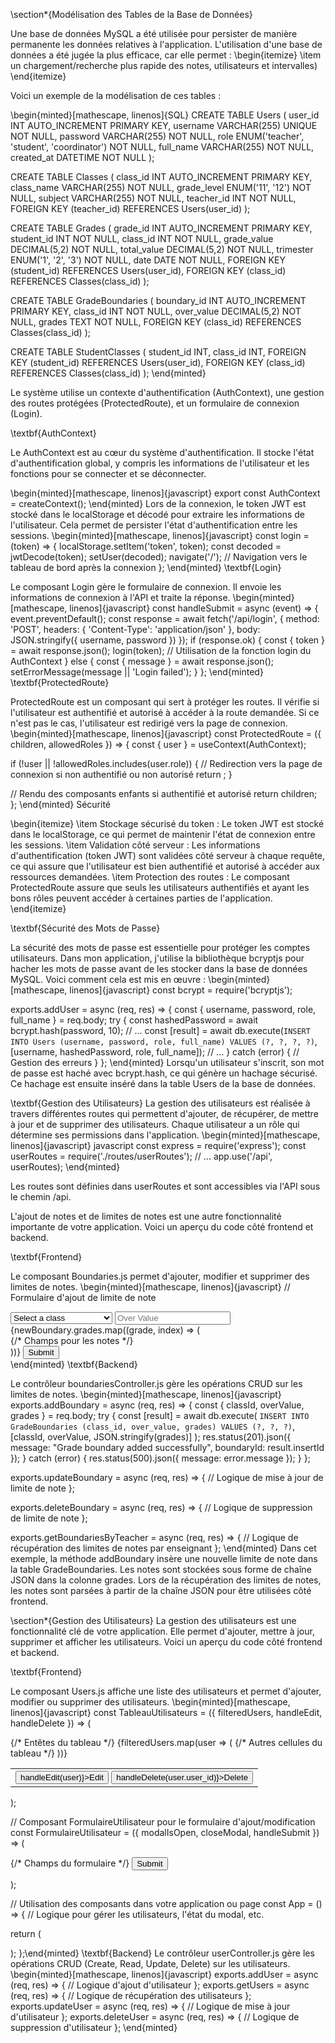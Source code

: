 \section*{Modélisation des Tables de la Base de Données}

Une base de données MySQL a été utilisée pour persister de manière permanente les données relatives à l'application. L'utilisation d'une base de données a été jugée la plus efficace, car elle permet :
\begin{itemize}
  \item un chargement/recherche plus rapide des notes, utilisateurs et intervalles)
\end{itemize}

Voici un exemple de la modélisation de ces tables :

\begin{minted}[mathescape, linenos]{SQL}
CREATE TABLE Users (
  user_id INT AUTO_INCREMENT PRIMARY KEY,
  username VARCHAR(255) UNIQUE NOT NULL,
  password VARCHAR(255) NOT NULL,
  role ENUM('teacher', 'student', 'coordinator') NOT NULL,
  full_name VARCHAR(255) NOT NULL,
  created_at DATETIME NOT NULL
);

CREATE TABLE Classes (
  class_id INT AUTO_INCREMENT PRIMARY KEY,
  class_name VARCHAR(255) NOT NULL,
  grade_level ENUM('11', '12') NOT NULL,
  subject VARCHAR(255) NOT NULL,
  teacher_id INT NOT NULL,
  FOREIGN KEY (teacher_id) REFERENCES Users(user_id)
);

CREATE TABLE Grades (
  grade_id INT AUTO_INCREMENT PRIMARY KEY,
  student_id INT NOT NULL,
  class_id INT NOT NULL,
  grade_value DECIMAL(5,2) NOT NULL,
  total_value DECIMAL(5,2) NOT NULL,
  trimester ENUM('1', '2', '3') NOT NULL,
  date DATE NOT NULL,
  FOREIGN KEY (student_id) REFERENCES Users(user_id),
  FOREIGN KEY (class_id) REFERENCES Classes(class_id)
);

CREATE TABLE GradeBoundaries (
  boundary_id INT AUTO_INCREMENT PRIMARY KEY,
  class_id INT NOT NULL,
  over_value DECIMAL(5,2) NOT NULL,
  grades TEXT NOT NULL,
  FOREIGN KEY (class_id) REFERENCES Classes(class_id)
);

CREATE TABLE StudentClasses (
  student_id INT,
  class_id INT,
  FOREIGN KEY (student_id) REFERENCES Users(user_id),
  FOREIGN KEY (class_id) REFERENCES Classes(class_id)
);
\end{minted}

 Le système utilise un contexte d'authentification (AuthContext), une gestion des routes protégées (ProtectedRoute), et un formulaire de connexion (Login).

\textbf{AuthContext}

Le AuthContext est au cœur du système d'authentification. Il stocke l'état d'authentification global, y compris les informations de l'utilisateur et les fonctions pour se connecter et se déconnecter.

\begin{minted}[mathescape, linenos]{javascript}
export const AuthContext = createContext();
\end{minted}
Lors de la connexion, le token JWT est stocké dans le localStorage et décodé pour extraire les informations de l'utilisateur. Cela permet de persister l'état d'authentification entre les sessions.
\begin{minted}[mathescape, linenos]{javascript}
const login = (token) => {
  localStorage.setItem('token', token);
  const decoded = jwtDecode(token);
  setUser(decoded);
  navigate('/'); // Navigation vers le tableau de bord après la connexion
};
\end{minted}
\textbf{Login}

Le composant Login gère le formulaire de connexion. Il envoie les informations de connexion à l'API et traite la réponse.
\begin{minted}[mathescape, linenos]{javascript}
const handleSubmit = async (event) => {
  event.preventDefault();
  const response = await fetch('/api/login', {
    method: 'POST',
    headers: { 'Content-Type': 'application/json' },
    body: JSON.stringify({ username, password })
  });
  if (response.ok) {
    const { token } = await response.json();
    login(token); // Utilisation de la fonction login du AuthContext
  } else {
    const { message } = await response.json();
    setErrorMessage(message || 'Login failed');
  }
};
\end{minted}
\textbf{ProtectedRoute}

ProtectedRoute est un composant qui sert à protéger les routes. Il vérifie si l'utilisateur est authentifié et autorisé à accéder à la route demandée. Si ce n'est pas le cas, l'utilisateur est redirigé vers la page de connexion.
\begin{minted}[mathescape, linenos]{javascript}
const ProtectedRoute = ({ children, allowedRoles }) => {
  const { user } = useContext(AuthContext);

  if (!user || !allowedRoles.includes(user.role)) {
    // Redirection vers la page de connexion si non authentifié ou non autorisé
    return <Navigate to="/login" replace />;
  }

  // Rendu des composants enfants si authentifié et autorisé
  return children;
};
\end{minted}
Sécurité

\begin{itemize}
\item Stockage sécurisé du token : Le token JWT est stocké dans le localStorage, ce qui permet de maintenir l'état de connexion entre les sessions.
\item Validation côté serveur : Les informations d'authentification (token JWT) sont validées côté serveur à chaque requête, ce qui assure que l'utilisateur est bien authentifié et autorisé à accéder aux ressources demandées.
\item Protection des routes : Le composant ProtectedRoute assure que seuls les utilisateurs authentifiés et ayant les bons rôles peuvent accéder à certaines parties de l'application.
\end{itemize}

\textbf{Sécurité des Mots de Passe}

La sécurité des mots de passe est essentielle pour protéger les comptes utilisateurs. Dans mon application, j'utilise la bibliothèque bcryptjs pour hacher les mots de passe avant de les stocker dans la base de données MySQL. Voici comment cela est mis en œuvre :
\begin{minted}[mathescape, linenos]{javascript}
const bcrypt = require('bcryptjs');

exports.addUser = async (req, res) => {
    const { username, password, role, full_name } = req.body;
    try {
        const hashedPassword = await bcrypt.hash(password, 10);
        // ...
        const [result] = await db.execute(`
            INSERT INTO Users (username, password, role, full_name) VALUES (?, ?, ?, ?)
        `, [username, hashedPassword, role, full_name]);
        // ...
    } catch (error) {
        // Gestion des erreurs
    }
};
\end{minted}
Lorsqu'un utilisateur s'inscrit, son mot de passe est haché avec bcrypt.hash, ce qui génère un hachage sécurisé. Ce hachage est ensuite inséré dans la table Users de la base de données.

\textbf{Gestion des Utilisateurs}
La gestion des utilisateurs est réalisée à travers différentes routes qui permettent d'ajouter, de récupérer, de mettre à jour et de supprimer des utilisateurs. Chaque utilisateur a un rôle qui détermine ses permissions dans l'application.
\begin{minted}[mathescape, linenos]{javascript}
javascript
const express = require('express');
const userRoutes = require('./routes/userRoutes');
// ...
app.use('/api', userRoutes);
\end{minted}

Les routes sont définies dans userRoutes et sont accessibles via l'API sous le chemin /api.

L'ajout de notes et de limites de notes est une autre fonctionnalité importante de votre application. Voici un aperçu du code côté frontend et backend.

\textbf{Frontend}

Le composant Boundaries.js permet d'ajouter, modifier et supprimer des limites de notes.
\begin{minted}[mathescape, linenos]{javascript}
// Formulaire d'ajout de limite de note
<div className="modal">
  <div className="modal-content">
    <select name="classId" value={newBoundary.classId} onChange={handleBoundaryChange}>
      <option value="">Select a class</option>
      {classes.map(classItem => (
        <option key={classItem.class_id} value={classItem.class_id}>
          {classItem.class_name}
        </option>
      ))}
    </select>
    <input type="number" name="overValue" value={newBoundary.overValue} onChange={handleBoundaryChange} placeholder="Over Value" />
    {newBoundary.grades.map((grade, index) => (
      <div key={index}>
        {/* Champs pour les notes */}
      </div>
    ))}
    <button onClick={handleSubmit}>Submit</button>
  </div>
</div>
\end{minted}
\textbf{Backend}

Le contrôleur boundariesController.js gère les opérations CRUD sur les limites de notes.
\begin{minted}[mathescape, linenos]{javascript}
exports.addBoundary = async (req, res) => {
    const { classId, overValue, grades } = req.body;
    try {
        const [result] = await db.execute(
            `INSERT INTO GradeBoundaries (class_id, over_value, grades) VALUES (?, ?, ?)`,
            [classId, overValue, JSON.stringify(grades)]
        );
        res.status(201).json({ message: "Grade boundary added successfully", boundaryId: result.insertId });
    } catch (error) {
        res.status(500).json({ message: error.message });
    }
};

exports.updateBoundary = async (req, res) => {
    // Logique de mise à jour de limite de note
};

exports.deleteBoundary = async (req, res) => {
    // Logique de suppression de limite de note
};

exports.getBoundariesByTeacher = async (req, res) => {
    // Logique de récupération des limites de notes par enseignant
};
\end{minted}
Dans cet exemple, la méthode addBoundary insère une nouvelle limite de note dans la table GradeBoundaries. Les notes sont stockées sous forme de chaîne JSON dans la colonne grades. Lors de la récupération des limites de notes, les notes sont parsées à partir de la chaîne JSON pour être utilisées côté frontend.

\section*{Gestion des Utilisateurs}
La gestion des utilisateurs est une fonctionnalité clé de votre application. Elle permet d'ajouter, mettre à jour, supprimer et afficher les utilisateurs. Voici un aperçu du code côté frontend et backend.


\textbf{Frontend}

Le composant Users.js affiche une liste des utilisateurs et permet d'ajouter, modifier ou supprimer des utilisateurs.
\begin{minted}[mathescape, linenos]{javascript}
const TableauUtilisateurs = ({ filteredUsers, handleEdit, handleDelete }) => (
  <table {...getTableProps()}>
    <thead>
      {/* Entêtes du tableau */}
    </thead>
    <tbody {...getTableBodyProps()}>
      {filteredUsers.map(user => (
        <tr key={user.user_id}>
          {/* Autres cellules du tableau */}
          <td>
            <div className="action-buttons">
              <button className="edit-button" onClick={() => handleEdit(user)}>Edit</button>
              <button className="delete-button" onClick={() => handleDelete(user.user_id)}>Delete</button>
            </div>
          </td>
        </tr>
      ))}
    </tbody>
  </table>
);

// Composant FormulaireUtilisateur pour le formulaire d'ajout/modification
const FormulaireUtilisateur = ({ modalIsOpen, closeModal, handleSubmit }) => (
  <Modal isOpen={modalIsOpen} onRequestClose={closeModal}>
    <div className="modal-content">
      <form onSubmit={handleSubmit}>
        {/* Champs du formulaire */}
        <button type="submit">Submit</button>
      </form>
    </div>
  </Modal>
);

// Utilisation des composants dans votre application ou page
const App = () => {
  // Logique pour gérer les utilisateurs, l'état du modal, etc.

  return (
    <div>
      <TableauUtilisateurs
        filteredUsers={filteredUsers}
        handleEdit={handleEdit}
        handleDelete={handleDelete}
      />
      <FormulaireUtilisateur
        modalIsOpen={modalIsOpen}
        closeModal={closeModal}
        handleSubmit={handleSubmit}
      />
    </div>
  );
};\end{minted} \textbf{Backend}
Le contrôleur userController.js gère les opérations CRUD (Create, Read, Update, Delete) sur les utilisateurs.
\begin{minted}[mathescape, linenos]{javascript}
exports.addUser = async (req, res) => {
// Logique d'ajout d'utilisateur
};
exports.getUsers = async (req, res) => {
// Logique de récupération des utilisateurs
};
exports.updateUser = async (req, res) => {
// Logique de mise à jour d'utilisateur
};
exports.deleteUser = async (req, res) => {
// Logique de suppression d'utilisateur
};
\end{minted}
